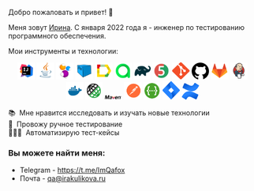 Добро пожаловать и привет! :wave:	

Меня зовут <a href="https://github.com/theQuietFox" target="_blank">Ирина</a>. С января 2022 года я - инженер по тестированию программного обеспечения.

Мои инструменты и технологии:
<p align="center">
<img width="7%" title="IntelliJ IDEA" src="src/resources/Idea.svg">
<img width="7%" title="Java" src="src/resources/Java.svg">
<img width="7%" title="Selenide" src="src/resources/Selenide.svg">
<img width="7%" title="Selenoid" src="src/resources/Selenoid.svg">
<img width="7%" title="Allure Report" src="src/resources/Allure.svg">
<img width="7%" title="Allure Test Ops" src="src/resources/Allure_TO.svg">
<img width="7%" title="Gradle" src="src/resources/Gradle.svg">
<img width="7%" title="JUnit5" src="src/resources/Junit5.svg">
<img width="7%" title="Git" src="src/resources/Git.svg">
<img width="7%" title="GitHub" src="src/resources/Github.png">
<img width="7%" title="GitLab" src="src/resources/gitlab_logo_logos_icon.png">
<img width="7%" title="Jenkins" src="src/resources/Jenkins.svg">
<img width="7%" title="Docker" src="src/resources/Docker.svg">
<img width="7%" title="Rest Assured" src="src/resources/Rest-Assured.png">
<img width="7%" title="Maven" src="src/resources/Maven.svg">
<img width="7%" title="Postman" src="src/resources/Postman.svg">
<img width="7%" title="Swagger" src="src/resources/Swagger.svg">
<img width="7%" title="Jira" src="src/resources/Jira.svg">
<img width="7%" title="Confluence" src="src/resources/Confluence.svg">
</p>


📚 &nbsp;Мне нравится исследовать и изучать новые технологии \
🐞 &nbsp;Провожу ручное тестирование\
👩🏻‍💻 &nbsp;Автоматизирую тест-кейсы
&nbsp;


### Вы можете найти меня:

+  Telegram - https://t.me/ImQafox
+ Почта - qa@irakulikova.ru

